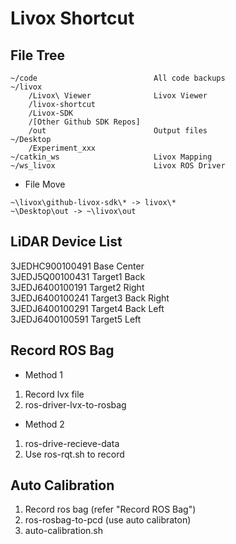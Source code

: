 
Livox Shortcut
==============


File Tree
---------

```
~/code                          All code backups  
~/livox  
    /Livox\ Viewer              Livox Viewer  
    /livox-shortcut
    /Livox-SDK
    /[Other Github SDK Repos]  
    /out                        Output files
~/Desktop  
    /Experiment_xxx  
~/catkin_ws                     Livox Mapping
~/ws_livox                      Livox ROS Driver
```

* File Move  
```
~\livox\github-livox-sdk\* -> livox\*
~\Desktop\out -> ~\livox\out
```


LiDAR Device List
-----------------

3JEDHC900100491  Base     Center  
3JEDJ5Q00100431  Target1  Back  
3JEDJ6400100191  Target2  Right  
3JEDJ6400100241  Target3  Back Right  
3JEDJ6400100291  Target4  Back Left  
3JEDJ6400100591  Target5  Left  


Record ROS Bag
--------------

* Method 1

1. Record lvx file
2. ros-driver-lvx-to-rosbag

* Method 2

1. ros-drive-recieve-data
2. Use ros-rqt.sh to record


Auto Calibration
----------------

1. Record ros bag (refer "Record ROS Bag")
3. ros-rosbag-to-pcd (use auto calibraton)
4. auto-calibration.sh

